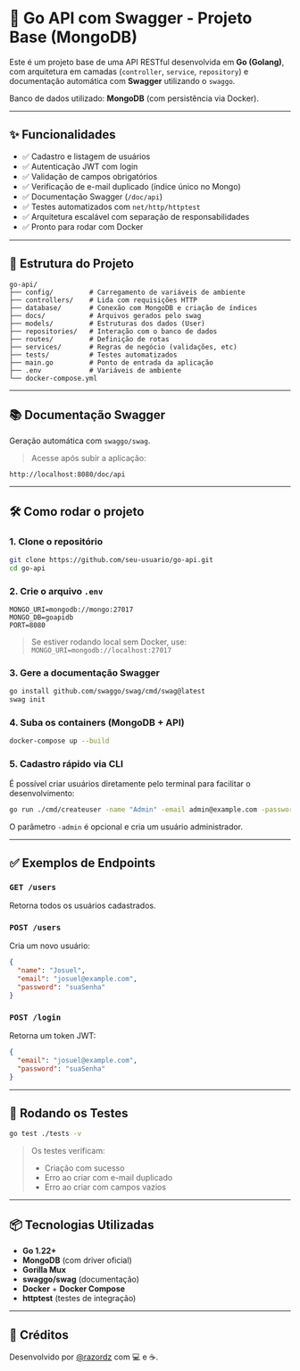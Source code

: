 # 🚀 Go API com Swagger - Projeto Base (MongoDB)

Este é um projeto base de uma API RESTful desenvolvida em **Go (Golang)**, com arquitetura em camadas (`controller`, `service`, `repository`) e documentação automática com **Swagger** utilizando o `swaggo`.

Banco de dados utilizado: **MongoDB** (com persistência via Docker).

---

## ✨ Funcionalidades

- ✅ Cadastro e listagem de usuários
- ✅ Autenticação JWT com login
- ✅ Validação de campos obrigatórios
- ✅ Verificação de e-mail duplicado (índice único no Mongo)
- ✅ Documentação Swagger (`/doc/api`)
- ✅ Testes automatizados com `net/http/httptest`
- ✅ Arquitetura escalável com separação de responsabilidades
- ✅ Pronto para rodar com Docker

---

## 🧱 Estrutura do Projeto

```
go-api/
├── config/         # Carregamento de variáveis de ambiente
├── controllers/    # Lida com requisições HTTP
├── database/       # Conexão com MongoDB e criação de índices
├── docs/           # Arquivos gerados pelo swag
├── models/         # Estruturas dos dados (User)
├── repositories/   # Interação com o banco de dados
├── routes/         # Definição de rotas
├── services/       # Regras de negócio (validações, etc)
├── tests/          # Testes automatizados
├── main.go         # Ponto de entrada da aplicação
├── .env            # Variáveis de ambiente
└── docker-compose.yml
```

---

## 📚 Documentação Swagger

Geração automática com `swaggo/swag`.

> Acesse após subir a aplicação:

```
http://localhost:8080/doc/api
```

---

## 🛠️ Como rodar o projeto

### 1. Clone o repositório

```bash
git clone https://github.com/seu-usuario/go-api.git
cd go-api
```

### 2. Crie o arquivo `.env`

```env
MONGO_URI=mongodb://mongo:27017
MONGO_DB=goapidb
PORT=8080
```

> Se estiver rodando local sem Docker, use:
> `MONGO_URI=mongodb://localhost:27017`

### 3. Gere a documentação Swagger

```bash
go install github.com/swaggo/swag/cmd/swag@latest
swag init
```

### 4. Suba os containers (MongoDB + API)

```bash
docker-compose up --build
```

### 5. Cadastro rápido via CLI

É possível criar usuários diretamente pelo terminal para facilitar o desenvolvimento:

```bash
go run ./cmd/createuser -name "Admin" -email admin@example.com -password 123456 -admin
```

O parâmetro `-admin` é opcional e cria um usuário administrador.

---

## ✅ Exemplos de Endpoints

### `GET /users`

Retorna todos os usuários cadastrados.

### `POST /users`

Cria um novo usuário:

```json
{
  "name": "Josuel",
  "email": "josuel@example.com",
  "password": "suaSenha"
}
```

### `POST /login`

Retorna um token JWT:

```json
{
  "email": "josuel@example.com",
  "password": "suaSenha"
}
```

---

## 🧪 Rodando os Testes

```bash
go test ./tests -v
```

> Os testes verificam:
> - Criação com sucesso
> - Erro ao criar com e-mail duplicado
> - Erro ao criar com campos vazios

---

## 📦 Tecnologias Utilizadas

- **Go 1.22+**
- **MongoDB** (com driver oficial)
- **Gorilla Mux**
- **swaggo/swag** (documentação)
- **Docker** + **Docker Compose**
- **httptest** (testes de integração)

---

## 🧠 Créditos

Desenvolvido por [@razordz](https://github.com/razordz) com 💻 e ☕.
